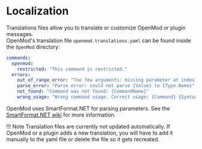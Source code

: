 # Localization

Translations files allow you to translate or customize OpenMod or plugin messages.  
OpenMod's translation file `openmod.translations.yaml` can be found inside the `OpenMod` directory:
```yaml
commands:
  openmod:
    restricted: "This command is restricted."
  errors:
    out_of_range_error: "Too few arguments: missing parameter at index {Index} of type {Type.Name}"
    parse_error: "Parse error: could not parse {Value} to {Type.Name}"
    not_found: "Command was not found: {CommandName}"
    wrong_usage: "Wrong command usage. Correct usage: {Command} {Syntax}"
```

OpenMod uses SmartFormat.NET for parsing parameters. See the [SmartFormat.NET wiki](https://github.com/axuno/SmartFormat/wiki) for more information.

!!! Note
    Translation files are currently not updated automatically. If OpenMod or a plugin adds a new translation, you will have to add it manually to the yaml file or delete the file so it gets recreated.